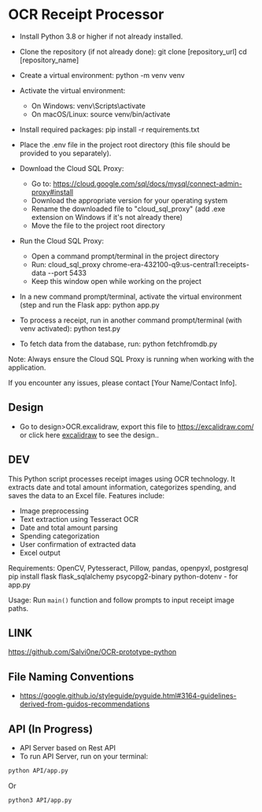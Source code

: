 # OCR Receipt Processor

-  Install Python 3.8 or higher if not already installed.

-  Clone the repository (if not already done):
   git clone [repository_url]
   cd [repository_name]

-  Create a virtual environment:
   python -m venv venv

-  Activate the virtual environment:
   - On Windows: venv\Scripts\activate
   - On macOS/Linux: source venv/bin/activate

-  Install required packages:
   pip install -r requirements.txt

-  Place the .env file in the project root directory (this file should be provided to you separately).

-  Download the Cloud SQL Proxy:
   - Go to: https://cloud.google.com/sql/docs/mysql/connect-admin-proxy#install
   - Download the appropriate version for your operating system
   - Rename the downloaded file to "cloud_sql_proxy" (add .exe extension on Windows if it's not already there)
   - Move the file to the project root directory

-  Run the Cloud SQL Proxy:
   - Open a command prompt/terminal in the project directory
   - Run: cloud_sql_proxy chrome-era-432100-q9:us-central1:receipts-data --port 5433
   - Keep this window open while working on the project

-  In a new command prompt/terminal, activate the virtual environment (step and run the Flask app:
   python app.py

-  To process a receipt, run in another command prompt/terminal (with venv activated):
    python test.py

-  To fetch data from the database, run:
    python fetchfromdb.py

Note: Always ensure the Cloud SQL Proxy is running when working with the application.

If you encounter any issues, please contact [Your Name/Contact Info].


## Design

- Go to design>OCR.excalidraw, export this file to https://excalidraw.com/ or click here [excalidraw](https://excalidraw.com/) to see the design..


## DEV

This Python script processes receipt images using OCR technology. It extracts date and total amount information, categorizes spending, and saves the data to an Excel file. Features include:

- Image preprocessing
- Text extraction using Tesseract OCR
- Date and total amount parsing
- Spending categorization
- User confirmation of extracted data
- Excel output

Requirements: OpenCV, Pytesseract, Pillow, pandas, openpyxl, postgresql
pip install flask flask_sqlalchemy psycopg2-binary python-dotenv - for app.py

Usage: Run `main()` function and follow prompts to input receipt image paths.

## LINK
https://github.com/Salvi0ne/OCR-prototype-python

## File Naming Conventions
- https://google.github.io/styleguide/pyguide.html#3164-guidelines-derived-from-guidos-recommendations

## API (In Progress)

- API Server based on Rest API
- To run API Server, run on your terminal: 

```bash
python API/app.py
```
Or
```bash
python3 API/app.py
```







